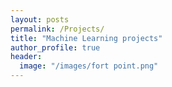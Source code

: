 ```yaml
---
layout: posts
permalink: /Projects/
title: "Machine Learning projects"
author_profile: true
header:
  image: "/images/fort point.png"
---
```



